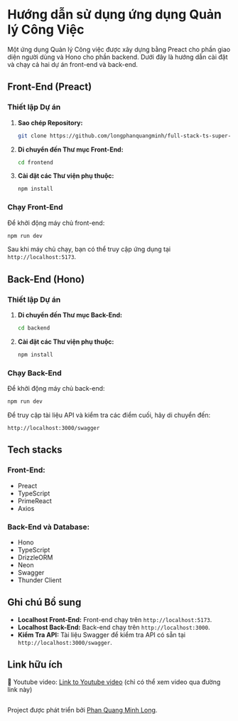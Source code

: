 # Hướng dẫn sử dụng ứng dụng Quản lý Công Việc

Một ứng dụng Quản lý Công việc được xây dựng bằng Preact cho phần giao diện người dùng và Hono cho phần backend. Dưới đây là hướng dẫn cài đặt và chạy cả hai dự án front-end và back-end.

## Front-End (Preact)

### Thiết lập Dự án

1. **Sao chép Repository:**

   ```bash
   git clone https://github.com/longphanquangminh/full-stack-ts-super-todo-list.git
   ```

2. **Di chuyển đến Thư mục Front-End:**

   ```bash
   cd frontend
   ```

3. **Cài đặt các Thư viện phụ thuộc:**
   ```bash
   npm install
   ```

### Chạy Front-End

Để khởi động máy chủ front-end:

```bash
npm run dev
```

Sau khi máy chủ chạy, bạn có thể truy cập ứng dụng tại `http://localhost:5173`.

## Back-End (Hono)

### Thiết lập Dự án

1. **Di chuyển đến Thư mục Back-End:**

   ```bash
   cd backend
   ```

2. **Cài đặt các Thư viện phụ thuộc:**
   ```bash
   npm install
   ```

### Chạy Back-End

Để khởi động máy chủ back-end:

```bash
npm run dev
```

Để truy cập tài liệu API và kiểm tra các điểm cuối, hãy di chuyển đến:

```
http://localhost:3000/swagger
```

## Tech stacks

### Front-End:

- Preact
- TypeScript
- PrimeReact
- Axios

### Back-End và Database:

- Hono
- TypeScript
- DrizzleORM
- Neon
- Swagger
- Thunder Client

## Ghi chú Bổ sung

- **Localhost Front-End:** Front-end chạy trên `http://localhost:5173`.
- **Localhost Back-End:** Back-end chạy trên `http://localhost:3000`.
- **Kiểm Tra API:** Tài liệu Swagger để kiểm tra API có sẵn tại `http://localhost:3000/swagger`.

## Link hữu ích

🌟 Youtube video: [Link to Youtube video](https://www.youtube.com/watch?v=7XJ2B-5b_M0) (chỉ có thể xem video qua đường link này)

##

Project được phát triển bởi [Phan Quang Minh Long](https://github.com/longphanquangminh).
